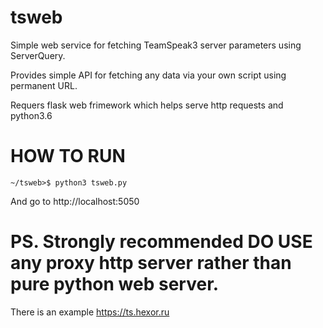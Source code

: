 # tsweb

Simple web service for fetching TeamSpeak3 server parameters using ServerQuery. 

Provides simple API for fetching any data via your own script using permanent URL.

Requers flask web frimework which helps serve http requests and python3.6

# HOW TO RUN
    ~/tsweb>$ python3 tsweb.py
And go to http://localhost:5050

# PS. Strongly recommended DO USE any proxy http server rather than pure python web server.

There is an example https://ts.hexor.ru
